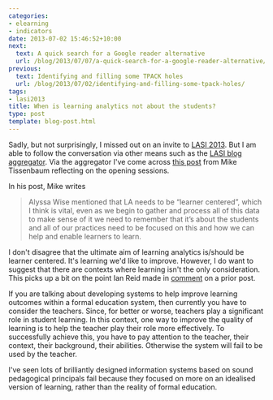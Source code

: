 ```yaml
---
categories:
- elearning
- indicators
date: 2013-07-02 15:46:52+10:00
next:
  text: A quick search for a Google reader alternative
  url: /blog/2013/07/07/a-quick-search-for-a-google-reader-alternative/
previous:
  text: Identifying and filling some TPACK holes
  url: /blog/2013/07/02/identifying-and-filling-some-tpack-holes/
tags:
- lasi2013
title: When is learning analytics not about the students?
type: post
template: blog-post.html
---
```

Sadly, but not surprisingly, I missed out on an invite to [LASI 2013](http://www.solaresearch.org/events/lasi/). But I am able to follow the conversation via other means such as the [LASI blog aggregator](http://learninganalyticsinstitutes.net/). Via the aggregator I've come across [this post](http://miketissenbaum.com/quick-thoughts-on-the-opening-sessions-of-lasi-2013/) from Mike Tissenbaum reflecting on the opening sessions.

In his post, Mike writes

> Alyssa Wise mentioned that LA needs to be “learner centered”, which I think is vital, even as we begin to gather and process all of this data to make sense of it we need to remember that it’s about the students and all of our practices need to be focused on this and how we can help and enable learners to learn.

I don't disagree that the ultimate aim of learning analytics is/should be learner centered. It's learning we'd like to improve. However, I do want to suggest that there are contexts where learning isn't the only consideration. This picks up a bit on the point Ian Reid made in [comment](/blog/2013/06/07/learning-analytics-intervention-and-helping-teachers/#comment-6289) on a prior post.

If you are talking about developing systems to help improve learning outcomes within a formal education system, then currently you have to consider the teachers. Since, for better or worse, teachers play a significant role in student learning. In this context, one way to improve the quality of learning is to help the teacher play their role more effectively. To successfully achieve this, you have to pay attention to the teacher, their context, their background, their abilities. Otherwise the system will fail to be used by the teacher.

I've seen lots of brilliantly designed information systems based on sound pedagogical principals fail because they focused on more on an idealised version of learning, rather than the reality of formal education.